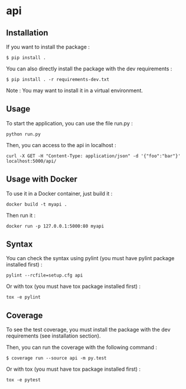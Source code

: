 # api

## Installation

If you want to install the package :

```
$ pip install .
```

You can also directly install the package with the dev requirements :

```
$ pip install . -r requirements-dev.txt
```

Note : You may want to install it in a virtual environment.

## Usage

To start the application, you can use the file run.py :

```
python run.py
```

Then, you can access to the api in localhost :

```
curl -X GET -H "Content-Type: application/json" -d '{"foo":"bar"}' localhost:5000/api/
```

## Usage with Docker

To use it in a Docker container, just build it :

```
docker build -t myapi .
```

Then run it :

```
docker run -p 127.0.0.1:5000:80 myapi
```

## Syntax

You can check the syntax using pylint (you must have pylint package installed first) :

```
pylint --rcfile=setup.cfg api
```

Or with tox (you must have tox package installed first) :

```
tox -e pylint
```

## Coverage

To see the test coverage, you must install the package with the dev requirements (see installation section).

Then, you can run the coverage with the following command :

```
$ coverage run --source api -m py.test
```

Or with tox (you must have tox package installed first) :

```
tox -e pytest
```
